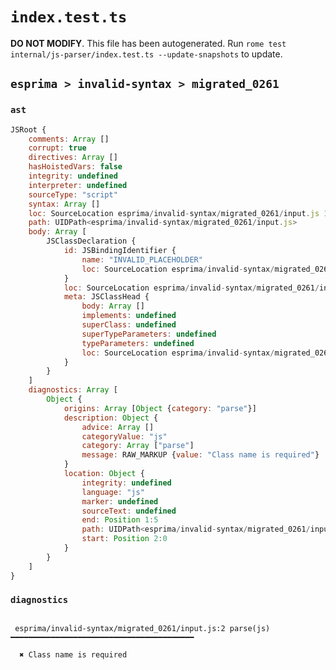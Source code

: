 # `index.test.ts`

**DO NOT MODIFY**. This file has been autogenerated. Run `rome test internal/js-parser/index.test.ts --update-snapshots` to update.

## `esprima > invalid-syntax > migrated_0261`

### `ast`

```javascript
JSRoot {
	comments: Array []
	corrupt: true
	directives: Array []
	hasHoistedVars: false
	integrity: undefined
	interpreter: undefined
	sourceType: "script"
	syntax: Array []
	loc: SourceLocation esprima/invalid-syntax/migrated_0261/input.js 1:0-2:0
	path: UIDPath<esprima/invalid-syntax/migrated_0261/input.js>
	body: Array [
		JSClassDeclaration {
			id: JSBindingIdentifier {
				name: "INVALID_PLACEHOLDER"
				loc: SourceLocation esprima/invalid-syntax/migrated_0261/input.js 2:0-1:5
			}
			loc: SourceLocation esprima/invalid-syntax/migrated_0261/input.js 1:0-1:5
			meta: JSClassHead {
				body: Array []
				implements: undefined
				superClass: undefined
				superTypeParameters: undefined
				typeParameters: undefined
				loc: SourceLocation esprima/invalid-syntax/migrated_0261/input.js 1:0-1:5
			}
		}
	]
	diagnostics: Array [
		Object {
			origins: Array [Object {category: "parse"}]
			description: Object {
				advice: Array []
				categoryValue: "js"
				category: Array ["parse"]
				message: RAW_MARKUP {value: "Class name is required"}
			}
			location: Object {
				integrity: undefined
				language: "js"
				marker: undefined
				sourceText: undefined
				end: Position 1:5
				path: UIDPath<esprima/invalid-syntax/migrated_0261/input.js>
				start: Position 2:0
			}
		}
	]
}
```

### `diagnostics`

```

 esprima/invalid-syntax/migrated_0261/input.js:2 parse(js) ━━━━━━━━━━━━━━━━━━━━━━━━━━━━━━━━━━━━━━━━━

  ✖ Class name is required


```

